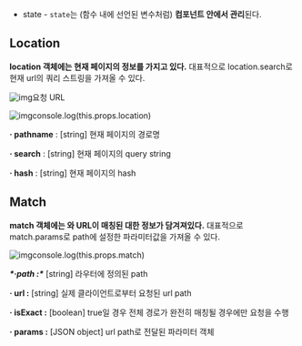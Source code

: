 - state - `state`는 (함수 내에 선언된 변수처럼) **컴포넌트 안에서 관리**된다.





## **Location**

 **location 객체에는 현재 페이지의 정보를 가지고 있다.** 대표적으로 location.search로 현재 url의 쿼리 스트링을 가져올 수 있다.

![img](https://blog.kakaocdn.net/dn/oU9Bn/btqBh0Y2TXE/ICzkxw2pK20f49o8owXdF1/img.png)요청 URL

![img](https://blog.kakaocdn.net/dn/b6COzX/btqBkpJUrQy/HTSMnlRGJc2kVDB8nnvyrk/img.png)console.log(this.props.location)

**· pathname** : [string] 현재 페이지의 경로명

**· search** : [string] 현재 페이지의 query string

**· hash** : [string] 현재 페이지의 hash





## **Match**

 **match 객체에는 <Route path>와 URL이 매칭된 대한 정보가 담겨져있다.** 대표적으로 match.params로 path에 설정한 파라미터값을 가져올 수 있다.

![img](https://blog.kakaocdn.net/dn/byxn34/btqBgD4x6VK/q7EWXRnRivdZ99U5PBvci0/img.png)console.log(this.props.match)

***\*·path :\**** [string] 라우터에 정의된 path

**· url :** [string] 실제 클라이언트로부터 요청된 url path

**· isExact :** [boolean] true일 경우 전체 경로가 완전히 매칭될 경우에만 요청을 수행

**· params :** [JSON object] url path로 전달된 파라미터 객체 